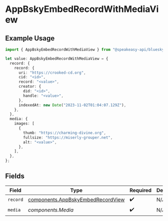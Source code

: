 # AppBskyEmbedRecordWithMediaView

## Example Usage

```typescript
import { AppBskyEmbedRecordWithMediaView } from "@speakeasy-api/bluesky/models/components";

let value: AppBskyEmbedRecordWithMediaView = {
  record: {
    record: {
      uri: "https://crooked-cd.org",
      cid: "<id>",
      record: "<value>",
      creator: {
        did: "<id>",
        handle: "<value>",
      },
      indexedAt: new Date("2023-11-02T01:04:07.129Z"),
    },
  },
  media: {
    images: [
      {
        thumb: "https://charming-divine.org",
        fullsize: "https://miserly-grouper.net",
        alt: "<value>",
      },
    ],
  },
};
```

## Fields

| Field                                                                                  | Type                                                                                   | Required                                                                               | Description                                                                            |
| -------------------------------------------------------------------------------------- | -------------------------------------------------------------------------------------- | -------------------------------------------------------------------------------------- | -------------------------------------------------------------------------------------- |
| `record`                                                                               | [components.AppBskyEmbedRecordView](../../models/components/appbskyembedrecordview.md) | :heavy_check_mark:                                                                     | N/A                                                                                    |
| `media`                                                                                | *components.Media*                                                                     | :heavy_check_mark:                                                                     | N/A                                                                                    |